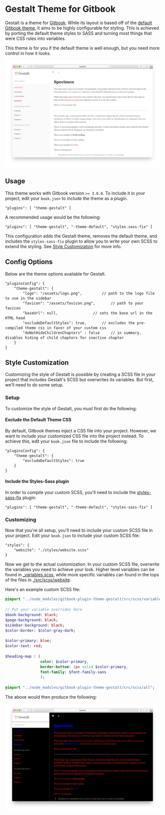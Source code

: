 # Gestalt Theme for Gitbook

Gestalt is a theme for [Gitbook](http://www.gitbook.com). While its layout is based off of the [default Gitbook theme](https://github.com/GitbookIO/theme-default), it aims to be highly configurable for styling. This is achieved by porting the default theme styles to SASS and turning most things that were CSS rules into variables.

This theme is for you if the default theme is well enough, but you need more control in how it looks.

![Screenshot](./screenshot-1.jpg)

## Usage

This theme works with Gitbook version `>= 3.0.0`. To include it in your project, edit your `book.json` to include the theme as a plugin.

```
"plugins": [ "theme-gestalt" ]
```

A recommended usage would be the following:

```
"plugins": [ "theme-gestalt", "-theme-default", "styles-sass-fix" ]
```

This configuration adds the Gestalt theme, removes the default theme, and includes the `styles-sass-fix` plugin to allow you to write your own SCSS to extend the styling. See [Style Customization](#style-customization) for more info.

## Config Options

Below are the theme options available for Gestalt. 

```
"pluginsConfig": {
	"theme-gestalt": {
	    "logo": "/assets/logo.png",			// path to the logo file to use in the sidebar
	    "favicon": "/assets/favicon.png",		// path to your favicon
	    "baseUrl": null,				// sets the base url in the HTML head
	    "excludeDefaultStyles": true,		// excludes the pre-compiled theme css in favor of your custom css
	    "doNotHideChildrenChapters" : false		// in summary, disables hiding of child chapters for inactive chapter
	}
}
```

## Style Customization

Customizing the style of Gestalt is possible by creating a SCSS file in your project that includes Gestalt's SCSS but overwrites its variables. But first, we'll need to do some setup.

### Setup

To customize the style of Gestalt, you must first do the following:

#### Exclude the Default Theme CSS

By default, Gitbook themes inject a CSS file into your project. However, we want to include _your_ customized CSS file into the project instead. To achieve this, edit your `book.json` file to include the following: 

```
"pluginsConfig": {
	"theme-gestalt": {
	    "excludeDefaultStyles": true
	}
}
```

#### Include the Styles-Sass plugin

In order to compile your custom SCSS, you'll need to include the [styles-sass-fix](https://github.com/Nasicus/plugin-styles-sass) plugin:

```
"plugins": [ "theme-gestalt", "-theme-default", "styles-sass-fix" ]
```

### Customizing

Now that you're all setup, you'll need to include your custom SCSS file in your project. Edit your `book.json` to include your custom SCSS file:

```
"styles": {
    "website": "./styles/website.scss"
}
```

Now we get to the actual customization. In your custom SCSS file, overwrite the variables you need to achieve your look. Higher level variables can be found in [_variables.scss](./src/scss/_variables.scss), while more specific variables can found in the tops of the files in [./src/scss/website](./src/scss/website).

Here's an example custom SCSS file:

```SASS
@import "../node_modules/gitbook-plugin-theme-gestalt/src/scss/variables";

// Put your variable overrides here
$book-background: black;
$page-background: black;
$sidebar-background: black;
$color-border: $color-gray-dark;

$color-primary: blue;
$color-text: red;

$heading-map : ( 
				color: $color-primary, 
				border-bottom: 1px solid $color-primary,
				font-family: $font-family-sans
				);

@import "../node_modules/gitbook-plugin-theme-gestalt/src/scss/all";
```

The above would then produce the following:

![Screenshot](./screenshot-2.jpg)



